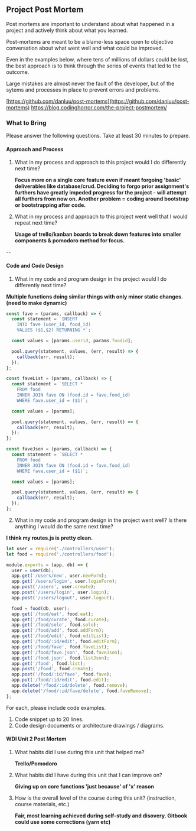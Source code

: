 ## Project Post Mortem

Post mortems are important to understand about what happened in a project and actively think about what you learned.

Post-mortems are meant to be a blame-less space open to objective conversation about what went well and what could be improved.

Even in the examples below, where tens of millions of dollars could be lost, the best approach is to think through the series of events that led to the outcome.

Large mistakes are almost never the fault of the developer, but of the sytems and processes in place to prevent errors and problems.

[https://github.com/danluu/post-mortems](https://github.com/danluu/post-mortems)
https://blog.codinghorror.com/the-project-postmortem/

### What to Bring

Please answer the following questions. Take at least 30 minutes to prepare.

#### Approach and Process

1. What in my process and approach to this project would I do differently next time?

   **Focus more on a single core feature even if meant forgoing 'basic' deliverables like database/crud. Deciding to forgo prior assignment's furthers have greatly impeded progress for the project - will attempt all furthers from now on. Another problem = coding around bootstrap or bootstrapping after code.**

2) What in my process and approach to this project went well that I would repeat next time?

   **Usage of trello/kanban boards to break down features into smaller components & pomodoro method for focus.**

--

#### Code and Code Design

1. What in my code and program design in the project would I do differently next time?

**Multiple functions doing similar things with only minor static changes. (need to make dynamic)**

```javascript
const fave = (params, callback) => {
  const statement = `INSERT
    INTO fave (user_id, food_id) 
    VALUES ($1,$2) RETURNING *`;

  const values = [params.userid, params.foodid];

  pool.query(statement, values, (err, result) => {
    callback(err, result);
  });
};

const faveList = (params, callback) => {
  const statement = `SELECT *
    FROM food 
    INNER JOIN fave ON (food.id = fave.food_id)
    WHERE fave.user_id = ($1)`;

  const values = [params];

  pool.query(statement, values, (err, result) => {
    callback(err, result);
  });
};

const faveJson = (params, callback) => {
  const statement = `SELECT *
    FROM food 
    INNER JOIN fave ON (food.id = fave.food_id)
    WHERE fave.user_id = ($1)`;

  const values = [params];

  pool.query(statement, values, (err, result) => {
    callback(err, result);
  });
};
```

2. What in my code and program design in the project went well? Is there anything I would do the same next time?

**I think my routes.js is pretty clean.**

```javascript
let user = require('./controllers/user');
let food = require('./controllers/food');

module.exports = (app, db) => {
  user = user(db);
  app.get('/users/new', user.newForm);
  app.get('/users/login', user.loginForm);
  app.post('/users', user.create);
  app.post('/users/login', user.login);
  app.post('/users/logout', user.logout);

  food = food(db, user);
  app.get('/food/eat', food.eat);
  app.get('/food/curate', food.curate);
  app.get('/food/solo', food.solo);
  app.get('/food/add', food.addForm);
  app.get('/food/edit', food.editList);
  app.get('/food/:id/edit', food.editForm);
  app.get('/food/fave', food.faveList);
  app.get('/food/fave.json', food.faveJson);
  app.get('/food.json', food.listJson);
  app.get('/food', food.list);
  app.post('/food', food.create);
  app.post('/food/:id/fave', food.fave);
  app.put('/food/:id/edit', food.edit);
  app.delete('/food/:id/delete', food.remove);
  app.delete('/food/:id/fave/delete', food.faveRemove);
};
```

For each, please include code examples.

1. Code snippet up to 20 lines.
2. Code design documents or architecture drawings / diagrams.

#### WDI Unit 2 Post Mortem

1. What habits did I use during this unit that helped me?

   **Trello/Pomodoro**
2. What habits did I have during this unit that I can improve on?

   **Giving up on core functions 'just because' of 'x' reason**
3. How is the overall level of the course during this unit? (instruction, course materials, etc.)

   **Fair, most learning achieved during self-study and disovery. Gitbook could use some corrections (yarn etc)**
